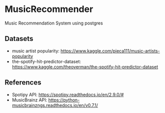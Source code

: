 # MusicRecommender
Music Recommendation System using postgres

## Datasets

- music artist popularity: https://www.kaggle.com/pieca111/music-artists-popularity
- the-spotify-hit-predictor-dataset: https://www.kaggle.com/theoverman/the-spotify-hit-predictor-dataset

## References

- Spotipy API: https://spotipy.readthedocs.io/en/2.9.0/#
- MusicBrainz API: https://python-musicbrainzngs.readthedocs.io/en/v0.7.1/
